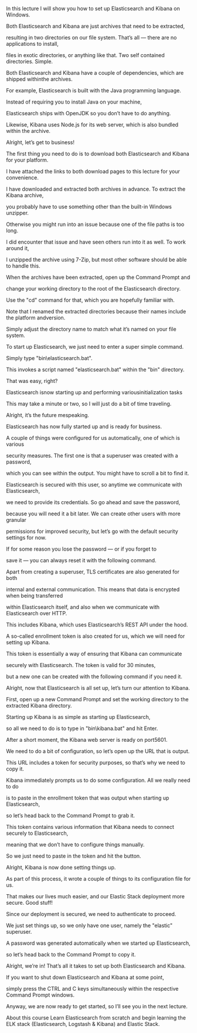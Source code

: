 In this lecture I will show you how to set up Elasticsearch and Kibana on Windows.

Both Elasticsearch and Kibana are just archives that need to be extracted,

resulting in two directories on our file system. That’s all — there are no applications to install,

files in exotic directories, or anything like that. Two self contained directories. Simple.

Both Elasticsearch and Kibana have a couple of dependencies, which are shipped withinthe archives.

For example, Elasticsearch is built with the Java programming language.

Instead of requiring you to install Java on your machine,

Elasticsearch ships with OpenJDK so you don’t have to do anything.

Likewise, Kibana uses Node.js for its web server, which is also bundled within the archive.

Alright, let’s get to business!

The first thing you need to do is to download both Elasticsearch and Kibana for your platform.

I have attached the links to both download pages to this lecture for your convenience.

I have downloaded and extracted both archives in advance. To extract the Kibana archive,

you probably have to use something other than the built-in Windows unzipper.

Otherwise you might run into an issue because one of the file paths is too long.

I did encounter that issue and have seen others run into it as well. To work around it,

I unzipped the archive using 7-Zip, but most other software should be able to handle this.

When the archives have been extracted, open up the Command Prompt and

change your working directory to the root of the Elasticsearch directory.

Use the "cd" command for that, which you are hopefully familiar with.

Note that I renamed the extracted directories because their names include the platform andversion.

Simply adjust the directory name to match what it’s named on your file system.

To start up Elasticsearch, we just need to enter a super simple command.

Simply type "bin\elasticsearch.bat".

This invokes a script named "elasticsearch.bat" within the "bin" directory.

That was easy, right?

Elasticsearch isnow starting up and performing variousinitialization tasks

This may take a minute or two, so I will just do a bit of time traveling.

Alright, it’s the future mespeaking. 

Elasticsearch has now fully started up and is ready for business.

A couple of things were configured for us automatically, one of which is various

security measures. The first one is that a superuser was created with a password,

which you can see within the output. You might have to scroll a bit to find it.

Elasticsearch is secured with this user, so anytime we communicate with Elasticsearch,

we need to provide its credentials. So go ahead and save the password,

because you will need it a bit later. We can create other users with more granular

permissions for improved security, but let’s go with the default security settings for now.

If for some reason you lose the password — or if you forget to

save it — you can always reset it with the following command.

Apart from creating a superuser, TLS certificates are also generated for both

internal and external communication. This means that data is encrypted when being transferred

within Elasticsearch itself, and also when we communicate with Elasticsearch over HTTP.

This includes Kibana, which uses Elasticsearch’s REST API under the hood.

A so-called enrollment token is also created for us, which we will need for setting up Kibana.

This token is essentially a way of ensuring that Kibana can communicate

securely with Elasticsearch. The token is valid for 30 minutes,

but a new one can be created with the following command if you need it.

Alright, now that Elasticsearch is all set up, let’s turn our attention to Kibana.

First, open up a new Command Prompt and set the working directory to the extracted Kibana directory.

Starting up Kibana is as simple as starting up Elasticsearch,

so all we need to do is to type in "bin\kibana.bat" and hit Enter.

After a short moment, the Kibana web server is ready on port5601.

We need to do a bit of configuration, so let’s open up the URL that is output.

This URL includes a token for security purposes, so that’s why we need to copy it.

Kibana immediately prompts us to do some configuration. All we really need to do

is to paste in the enrollment token that was output when starting up Elasticsearch,

so let’s head back to the Command Prompt to grab it.

This token contains various information that Kibana needs to connect securely to Elasticsearch,

meaning that we don’t have to configure things manually.

So we just need to paste in the token and hit the button.

Alright, Kibana is now done setting things up.

As part of this process, it wrote a couple of things to its configuration file for us.

That makes our lives much easier, and our Elastic Stack deployment more secure. Good stuff!

Since our deployment is secured, we need to authenticate to proceed.

We just set things up, so we only have one user, namely the "elastic" superuser.

A password was generated automatically when we started up Elasticsearch,

so let’s head back to the Command Prompt to copy it.

Alright, we’re in! That’s all it takes to set up both Elasticsearch and Kibana.

If you want to shut down Elasticsearch and Kibana at some point,

simply press the CTRL and C keys simultaneously within the respective Command Prompt windows.

Anyway, we are now ready to get started, so I’ll see you in the next lecture.

About this course
Learn Elasticsearch from scratch and begin learning the ELK stack (Elasticsearch, Logstash & Kibana) and Elastic Stack.